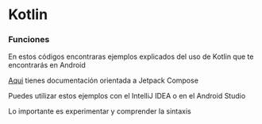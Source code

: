 # Kotlin

### Funciones

En estos códigos encontraras ejemplos explicados del uso de Kotlin que te encontrarás en Android

[Aqui](https://developer.android.com/jetpack/compose/kotlin?hl=es-419) tienes documentación orientada a Jetpack Compose

Puedes utilizar estos ejemplos con el IntelliJ IDEA o en el Android Studio

Lo importante es experimentar y comprender la sintaxis
